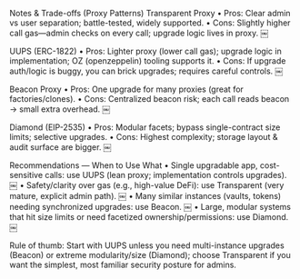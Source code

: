 Notes & Trade-offs (Proxy Patterns)
Transparent Proxy
•	Pros: Clear admin vs user separation; battle-tested, widely supported.
•	Cons: Slightly higher call gas—admin checks on every call; upgrade logic lives in proxy.  ￼

UUPS (ERC-1822)
•	Pros: Lighter proxy (lower call gas); upgrade logic in implementation; OZ (openzeppelin) tooling supports it.
•	Cons: If upgrade auth/logic is buggy, you can brick upgrades; requires careful controls.  ￼

Beacon Proxy
•	Pros: One upgrade for many proxies (great for factories/clones).
•	Cons: Centralized beacon risk; each call reads beacon → small extra overhead.  ￼

Diamond (EIP-2535)
•	Pros: Modular facets; bypass single-contract size limits; selective upgrades.
•	Cons: Highest complexity; storage layout & audit surface are bigger.  ￼

Recommendations — When to Use What
•	Single upgradable app, cost-sensitive calls: use UUPS (lean proxy; implementation controls upgrades).  ￼
•	Safety/clarity over gas (e.g., high-value DeFi): use Transparent (very mature, explicit admin path).  ￼
•	Many similar instances (vaults, tokens) needing synchronized upgrades: use Beacon.  ￼
•	Large, modular systems that hit size limits or need facetized ownership/permissions: use Diamond.  ￼

Rule of thumb: 
Start with UUPS unless you need multi-instance upgrades (Beacon) or extreme modularity/size (Diamond); 
choose Transparent if you want the simplest, most familiar security posture for admins.